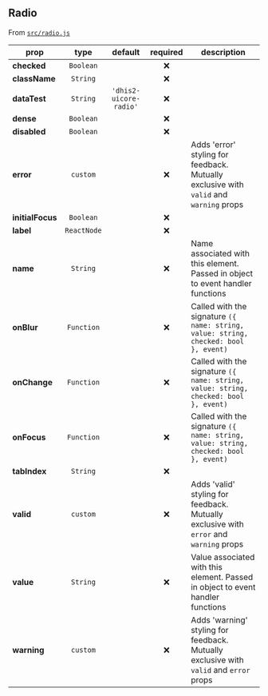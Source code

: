 ## Radio

From [`src/radio.js`](./src/radio.js)

| prop             |    type     |        default         | required | description                                                                            |
| ---------------- | :---------: | :--------------------: | :------: | -------------------------------------------------------------------------------------- |
| **checked**      |  `Boolean`  |                        |   :x:    |
| **className**    |  `String`   |                        |   :x:    |
| **dataTest**     |  `String`   | `'dhis2-uicore-radio'` |   :x:    |
| **dense**        |  `Boolean`  |                        |   :x:    |
| **disabled**     |  `Boolean`  |                        |   :x:    |
| **error**        |  `custom`   |                        |   :x:    | Adds 'error' styling for feedback. Mutually exclusive with `valid` and `warning` props |
| **initialFocus** |  `Boolean`  |                        |   :x:    |
| **label**        | `ReactNode` |                        |   :x:    |
| **name**         |  `String`   |                        |   :x:    | Name associated with this element. Passed in object to event handler functions         |
| **onBlur**       | `Function`  |                        |   :x:    | Called with the signature `({ name: string, value: string, checked: bool }, event)`    |
| **onChange**     | `Function`  |                        |   :x:    | Called with the signature `({ name: string, value: string, checked: bool }, event)`    |
| **onFocus**      | `Function`  |                        |   :x:    | Called with the signature `({ name: string, value: string, checked: bool }, event)`    |
| **tabIndex**     |  `String`   |                        |   :x:    |
| **valid**        |  `custom`   |                        |   :x:    | Adds 'valid' styling for feedback. Mutually exclusive with `error` and `warning` props |
| **value**        |  `String`   |                        |   :x:    | Value associated with this element. Passed in object to event handler functions        |
| **warning**      |  `custom`   |                        |   :x:    | Adds 'warning' styling for feedback. Mutually exclusive with `valid` and `error` props |
